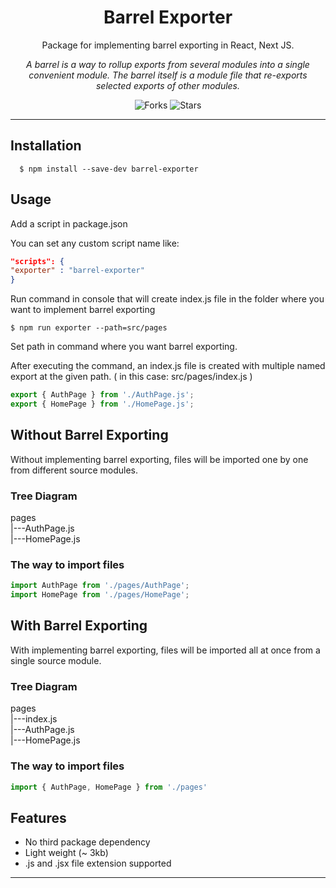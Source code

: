 



<div align="center">

# Barrel Exporter

Package for implementing barrel exporting in React, Next JS.

_A barrel is a way to rollup exports from several modules into a single convenient module. The barrel itself is a module file that re-exports selected exports of other modules._

![Forks](https://img.shields.io/github/forks/rahulyadav139/barrel-exporter)
![Stars](https://img.shields.io/github/stars/rahulyadav139/barrel-exporter)

</div>

---



## Installation


```console
  $ npm install --save-dev barrel-exporter
```

## Usage


Add a script in package.json 

You can set any custom script name like: 
```json
"scripts": {
"exporter" : "barrel-exporter"
}
```

Run command in console that will create index.js file in the folder where you want to implement barrel exporting

```console
$ npm run exporter --path=src/pages
```
Set path in command where you want barrel exporting.



After executing the command, an index.js file is created with multiple named export at the given path. ( in this case: src/pages/index.js )

```js
export { AuthPage } from './AuthPage.js';
export { HomePage } from './HomePage.js';
```

## Without Barrel Exporting

Without implementing barrel exporting, files will be imported one by one from different source modules.

### Tree Diagram

pages <br/>
|---AuthPage.js <br/>
|---HomePage.js <br/>

### The way to import files

```js
import AuthPage from './pages/AuthPage';
import HomePage from './pages/HomePage';
```




## With Barrel Exporting

With implementing barrel exporting, files will be imported all at once from a single source module.

### Tree Diagram


pages <br/>
|---index.js <br/>
|---AuthPage.js <br/>
|---HomePage.js <br/>

### The way to import files

```js
import { AuthPage, HomePage } from './pages'
```

## Features

- No third package dependency
- Light weight (~ 3kb)
- .js and .jsx file extension supported

---
